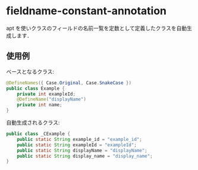 # fieldname-constant-annotation

apt を使いクラスのフィールドの名前一覧を定数として定義したクラスを自動生成します．

## 使用例

ベースとなるクラス:

```java
@DefineNames({ Case.Original, Case.SnakeCase })
public class Example {
    private int exampleId;
    @DefineName("displayName")
    private int name;
}
```

自動生成されるクラス:

```java
public class _CExample {
    public static String example_id = "example_id";
    public static String exampleId = "exampleId";
    public static String displayName = "displayName";
    public static String display_name = "display_name";
}
```
